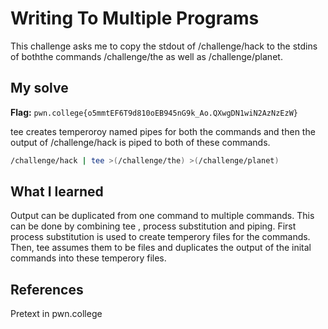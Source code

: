 # Writing To Multiple Programs
This challenge asks me to copy the stdout of /challenge/hack to the stdins of boththe commands /challenge/the as well as /challenge/planet.

## My solve
**Flag:** `pwn.college{o5mmtEF6T9d810oEB945nG9k_Ao.QXwgDN1wiN2AzNzEzW}`

 tee creates temperoroy named pipes for both the commands and then the output of /challenge/hack is piped to both of these commands.
```bash
/challenge/hack | tee >(/challenge/the) >(/challenge/planet)
```

## What I learned
Output can be duplicated from one command to multiple commands. This can be done by combining tee , process substitution and piping. First process substitution is used to create temperory files for the commands. Then, tee assumes them to be files and duplicates the output of the inital commands into these temperory files. 

## References 
Pretext in pwn.college
